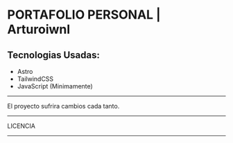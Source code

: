 # PORTAFOLIO PERSONAL | Arturoiwnl 

## Tecnologias Usadas:

- Astro
- TailwindCSS 
- JavaScript (Minimamente)

---

El proyecto sufrira cambios cada tanto.

---

LICENCIA

---


